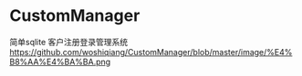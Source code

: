 # CustomManager
简单sqlite 客户注册登录管理系统
https://github.com/woshiqiang/CustomManager/blob/master/image/%E4%B8%AA%E4%BA%BA.png
